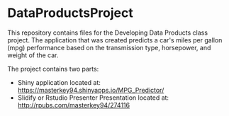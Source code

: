 # DataProductsProject

This repository contains files for the Developing Data Products class project.  The application that was created predicts a car's miles per gallon (mpg) performance based on the transmission type, horsepower, and weight of the car. 

The project contains two parts:
* Shiny application located at: https://masterkey94.shinyapps.io/MPG_Predictor/
* Slidify or Rstudio Presenter Presentation located at: http://rpubs.com/masterkey94/274116
